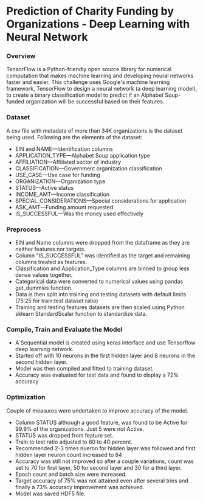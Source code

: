 # Prediction of Charity Funding by Organizations - Deep Learning with Neural Network

### Overview
TensorFlow is a Python-friendly open source library for numerical computation that makes machine learning and developing neural networks faster and easier.
This challenge uses Google's machine learning framework, TensorFlow to design a neural network (a deep learning model), to create a binary classification model 
to predict if an Alphabet Soup-funded organization will be successful based on their features.

### Dataset
A csv file with metadata of more than 34K organizations is the dataset being used. Following are the elements of the dataset:
- EIN and NAME—Identification columns
- APPLICATION_TYPE—Alphabet Soup application type
- AFFILIATION—Affiliated sector of industry
- CLASSIFICATION—Government organization classification
- USE_CASE—Use case for funding
- ORGANIZATION—Organization type
- STATUS—Active status
- INCOME_AMT—Income classification
- SPECIAL_CONSIDERATIONS—Special considerations for application
- ASK_AMT—Funding amount requested
- IS_SUCCESSFUL—Was the money used effectively

### Preprocess
 - EIN and Name columns were dropped from the dataframe as they are neither features nor targets.
 - Column "IS_SUCCESSFUL" was identified as the target and remaining columns treated as features.
 - Classification and Application_Type columns are binned to group less dense values together.
 - Categorical data were converted to numerical values using pandas get_dummies function.
 - Data is then split into training and testing datasets with default limits (75:25 for train:test dataset ratio)
 - Training and testing features datasets are then scaled using Python sklearn StandardScalar function to standardize data.

### Compile, Train and Evaluate the Model
 - A Sequential model is created using keras interface and use Tensorflow deep learning network.
 - Started off with 10 neurons in the first hidden layer and 8 neurons in the second hidden layer.
 - Model was then compiled and fitted to training dataset.
 - Accuracy was evaluated for test data and found to display a 72% accuracy

### Optimization
Couple of measures were undertaken to improve accuracy of the model.
- Column STATUS although a good feature, was found to be Active for 99.9% of the organizations. Just 5 were not Active.
- STATUS was dropped from feature set.
- Train to test ratio adjusted to 60 to 40 percent.
- Recommended 2-3 times nueron for hidden layer was followed and first hidden layer neuron count increased to 84
- Accuracy was still not improved so after a couple variations, count was set to 70 for first layer, 50 for second layer and 30 for a third layer.
- Epoch count and batch size were increased.
- Target accuracy of 75% was not attained even after several tries and finally a 73% accuracy improvement was achieved.
- Model was saved HDF5 file.
